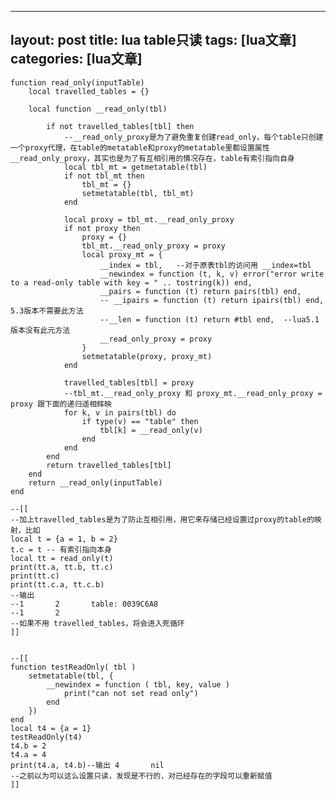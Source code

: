 
---
layout: post
title: lua table只读 
tags: [lua文章]
categories: [lua文章]
---

    function read_only(inputTable)
        local travelled_tables = {}
        
        local function __read_only(tbl)
            
            if not travelled_tables[tbl] then
    			--__read_only_proxy是为了避免重复创建read_only，每个table只创建一个proxy代理，在table的metatable和proxy的metatable里都设置属性__read_only_proxy，其实也是为了有互相引用的情况存在，table有索引指向自身
                local tbl_mt = getmetatable(tbl)
                if not tbl_mt then
                    tbl_mt = {}
                    setmetatable(tbl, tbl_mt)
                end
    
                local proxy = tbl_mt.__read_only_proxy
                if not proxy then
                    proxy = {}
                    tbl_mt.__read_only_proxy = proxy
                    local proxy_mt = {
                        __index = tbl,   --对于原表tbl的访问用 __index=tbl
                        __newindex = function (t, k, v) error("error write to a read-only table with key = " .. tostring(k)) end,
                        __pairs = function (t) return pairs(tbl) end,
                        -- __ipairs = function (t) return ipairs(tbl) end,   5.3版本不需要此方法
                        --__len = function (t) return #tbl end,  --lua5.1 版本没有此元方法
                        __read_only_proxy = proxy
                    }
                    setmetatable(proxy, proxy_mt)
                end
                
                travelled_tables[tbl] = proxy
                --tbl_mt.__read_only_proxy 和 proxy_mt.__read_only_proxy = proxy 跟下面的递归遥相辉映
                for k, v in pairs(tbl) do
                    if type(v) == "table" then
                        tbl[k] = __read_only(v)
                    end
                end
            end
            return travelled_tables[tbl]
        end
        return __read_only(inputTable)
    end
    
    --[[
    --加上travelled_tables是为了防止互相引用，用它来存储已经设置过proxy的table的映射，比如
    local t = {a = 1, b = 2}
    t.c = t -- 有索引指向本身
    local tt = read_only(t)
    print(tt.a, tt.b, tt.c)
    print(tt.c)
    print(tt.c.a, tt.c.b)
    --输出
    --1       2       table: 0039C6A8
    --1       2
    --如果不用 travelled_tables，将会进入死循环
    ]]
    
    
    --[[
    function testReadOnly( tbl )
    	setmetatable(tbl, {
    		__newindex = function ( tbl, key, value )
    			print("can not set read only")
    		end
    	})
    end
    local t4 = {a = 1}
    testReadOnly(t4)
    t4.b = 2
    t4.a = 4
    print(t4.a, t4.b)--输出 4       nil
    --之前以为可以这么设置只读，发现是不行的，对已经存在的字段可以重新赋值
    ]]
    
    

